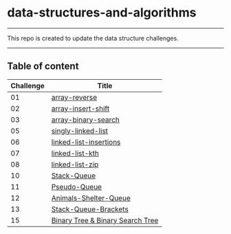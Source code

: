 # data-structures-and-algorithms
---
This repo is created to update the data structure challenges.

---

## Table of content
| Challenge | Title |
| ----------- | ----------- |
| 01 | [array-reverse](./DataStructure/DataStructure/DSA/ArrayReverse) |
| 02 | [array-insert-shift](./DataStructure/DataStructure/DSA/ArrayShift) |
| 03 | [array-binary-search](./DataStructure/DataStructure/DSA/ArrayBinarySearch) |
| 05 | [singly-linked-list](./DataStructure/DataStructure/DSA/LinkedList) |
| 06 | [linked-list-insertions](./DataStructure/DataStructure/DSA/LinkedListInsertions)|
| 07 | [linked-list-kth](./DataStructure/DataStructure/DSA/LinkedListKth)|
| 08 | [linked-list-zip](./DataStructure/DataStructure/DSA/LinkedListZip)|
| 10 | [Stack-Queue](./DataStructure/DataStructure/DSA/Stack-Queue)|
| 11 | [Pseudo-Queue](./DataStructure/DataStructure/DSA/QueueUsingStacks)|
| 12 | [Animals-Shelter-Queue](./DataStructure/DataStructure/DSA/AnimalsShelterQueue)|
| 13 | [Stack-Queue-Brackets](./DataStructure/DataStructure/DSA/Stack-Queue-Brackets)|
| 15 | [Binary Tree & Binary Search Tree](./DataStructure/DataStructure/DSA/Tree)|